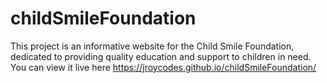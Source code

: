 # childSmileFoundation
This project is an informative website for the Child Smile Foundation, dedicated to providing quality education and support to children in need.
You can view it live here https://jroycodes.github.io/childSmileFoundation/
